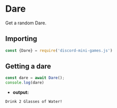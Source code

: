 # Dare
Get a random Dare.

## Importing

 ```js
 const {Dare} = require('discord-mini-games.js')
 ```
 ## Getting a dare

 ```js
 const dare = await Dare();
console.log(dare)
 ```
 - **output:**
```
Drink 2 Glasses of Water!
```